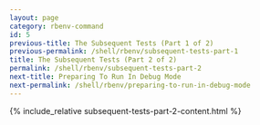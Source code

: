 ```yaml
---
layout: page
category: rbenv-command
id: 5
previous-title: The Subsequent Tests (Part 1 of 2)
previous-permalink: /shell/rbenv/subsequent-tests-part-1
title: The Subsequent Tests (Part 2 of 2)
permalink: /shell/rbenv/subsequent-tests-part-2
next-title: Preparing To Run In Debug Mode
next-permalink: /shell/rbenv/preparing-to-run-in-debug-mode
---
```


{% include_relative subsequent-tests-part-2-content.html %}